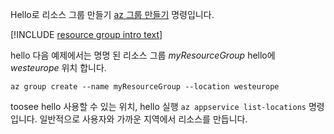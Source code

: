 Hello로 리소스 그룹 만들기 [az 그룹 만들기](/cli/azure/group#create) 명령입니다.

[!INCLUDE [resource group intro text](resource-group.md)]

hello 다음 예제에서는 명명 된 리소스 그룹 *myResourceGroup* hello에 *westeurope* 위치 합니다.

```azurecli-interactive
az group create --name myResourceGroup --location westeurope
```

toosee hello 사용할 수 있는 위치, hello 실행 `az appservice list-locations` 명령입니다. 일반적으로 사용자와 가까운 지역에서 리소스를 만듭니다.
